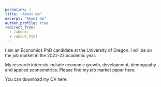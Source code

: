 ```yaml
---
permalink: /
title: "About me"
excerpt: "About me"
author_profile: true
redirect_from: 
  - /about/
  - /about.html
---
```


I am an Economics PhD candidate at the University of Oregon. I will be on the job market in the 2022-23 academic year.

My research interests include economic growth, development, demography and applied econometrics. Please find my job market paper here.

You can download my CV here.

